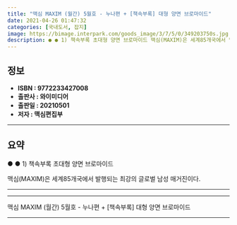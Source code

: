```yaml
---
title: "맥심 MAXIM (월간) 5월호 - 누나편 + [책속부록] 대형 양면 브로마이드"
date: 2021-04-26 01:47:32
categories: [국내도서, 잡지]
image: https://bimage.interpark.com/goods_image/3/7/5/0/349203750s.jpg
description: ● ● 1) 책속부록 초대형 양면 브로마이드 맥심(MAXIM)은 세계85개국에서 발행되는 최강의 글로벌 남성 매거진이다.
---
```


## **정보**

- **ISBN : 9772233427008**
- **출판사 : 와이미디어**
- **출판일 : 20210501**
- **저자 : 맥심편집부**

------



## **요약**

●  ●  1) 책속부록 초대형 양면 브로마이드

맥심(MAXIM)은 세계85개국에서 발행되는 최강의 글로벌 남성 매거진이다.

------



------


맥심 MAXIM (월간) 5월호 - 누나편 + [책속부록] 대형 양면 브로마이드 

------


